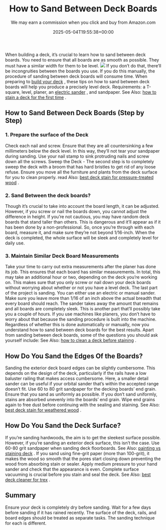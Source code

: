 ﻿---
author: We may earn a commission when you click and buy from Amazon.com
layout: post
title: How to Sand Between Deck Boards
date: '2025-05-04T19:55:38+00:00'
categories:
- DIY Paintings
tags: []
slug: /how-to-sand-between-deck-boards/
lastmod: 2025-05-07T12:21:28+03:00
---

When building a deck, it’s crucial to learn how to sand between deck boards. You need to ensure that all boards are as smooth as possible. They must have a similar width for them to be level.
![](/assets/img/12/Pest-Control.jpg)
If you don’t do that, there’ll be incongruities between the boards you use. If you do this manually, the procedure of sanding between deck boards will consume time.
When preparing to
[build your deck](https://www.extension.iastate.edu/smallfarms/toxicity-concerns-about-raised-bed-construction-materials)
, these tips on how to sand between deck boards will help you produce a precisely level deck. Requirements: a T-square, level, planer, an
[electric sander](https://pestpolicy.com/best-belt-sander-for-deck/)
, and sandpaper. See Also:
[how to stain a deck for the first time](https://pestpolicy.com/how-to-stain-a-deck-for-the-first-time/)
.
## **How to Sand Between Deck Boards (Step by Step)**
### **1. Prepare the surface of the Deck**
Check each nail and screw. Ensure that they are all countersinking a few millimeters below the deck level. In this way, they’ll not tear your sandpaper during sanding. Use your nail stamp to sink protruding nails and screw down all the screws.
Sweep the Deck - The second step is to completely sweep the deck with a broom that has hard bristles to get rid of any loose refuse. Ensure you move all the furniture and plants from the deck surface for you to clean properly. read Also:
[best deck stain for pressure-treated wood](https://pestpolicy.com/best-deck-stain-for-pressure-treated-wood/)
.
### **2. Sand Between the deck boards?**
Though it’s crucial to take into account the board length, it can be adjusted. However, if you screw or nail the boards down, you cannot adjust the difference in height.
If you’re not cautious, you may have random deck boards that stand taller than others. This is dangerous and it’ll appear as if it has been done by a non-professional.
So, once you’re through with each board, measure it, and make sure they’re not beyond 1/16-inch. When the deck is completed, the whole surface will be sleek and completely level for daily use.
### 3. Maintain Similar Deck Board Measurements
Take your time to carry out extra measurements after the planer has done its job. This ensures that each board has similar measurements.
In total, this may take an additional hour or two, depending on the deck you’re working on. This makes sure that you only screw or nail down your deck boards without worrying about whether or not you have a level deck.
The last part of the project is sanding. You can either use an electric or manual sander. Make sure you leave more than 1/16 of an inch above the actual breadth that every board should reach.
The sander takes away the amount that remains and all boards are completely sleek. This is another part that’ll possibly take you a couple of hours. If you use machines like planers, you don’t have to worry about that because the sanding procedure is built into the machine.
Regardless of whether this is done automatically or manually, now you understand how to sand between deck boards for the best results. Apart from sanding between deck boards, some of the questions you should ask yourself include: See Also:
[how to clean a deck before staining](https://pestpolicy.com/how-to-clean-a-deck-before-staining/)
.
## **How Do You Sand the Edges Of the Boards?**
Sanding the exterior deck board edges can be slightly cumbersome. This depends on the design of the deck, particularly if the rails have a low baluster railing that makes access cumbersome.
Here, a smaller detail sander can be useful if your orbital sander that’s within the accepted range doesn’t fit. Use 60 to 80 grit sandpaper for the decking boards’ end grain. Ensure that you sand as uniformly as possible.
If you don’t sand uniformly, stains are absorbed unevenly into the boards’ end grain. Wipe end grains again to free dust before continuing with the sealing and staining. See Also:
[best deck stain for weathered wood](https://pestpolicy.com/best-deck-stain-for-weathered-wood/)
.
## **How Do You Sand the Deck Surface?**
If you’re sanding hardwoods, the aim is to get the sleekest surface possible. However, if you’re sanding an exterior deck surface, this isn’t the case. Use 60-80 grit sandpaper when sanding deck floorboards. See Also:
[painting vs staining deck](https://pestpolicy.com/painting-vs-staining-deck/)
.
If you sand using fine-grit paper (more than 100-grit), it makes the wood so smooth that the pores start closing down preventing the wood from absorbing stain or sealer.
Apply medium pressure to your hand sander and check that the appearance is even. Complete surface vacuuming is crucial before you stain and seal the deck. See Also:
[best deck cleaner for trex](https://pestpolicy.com/best-deck-cleaner-for-trex/)
.
## **Summary**
Ensure your deck is completely dry before sanding. Wait for a few days before sanding if it has rained recently. The surface of the deck, rails, and board edges should be treated as separate tasks. The sanding technique for each is different.